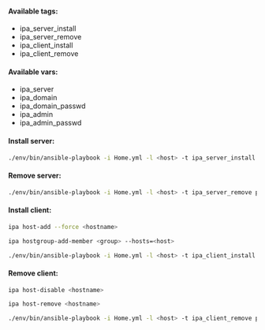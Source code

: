 #### Available tags:
- ipa_server_install
- ipa_server_remove
- ipa_client_install
- ipa_client_remove

#### Available vars:
- ipa_server
- ipa_domain
- ipa_domain_passwd
- ipa_admin
- ipa_admin_passwd

#### Install server:
```bash
./env/bin/ansible-playbook -i Home.yml -l <host> -t ipa_server_install playbooks/Services.yml
```

#### Remove server:
```bash
./env/bin/ansible-playbook -i Home.yml -l <host> -t ipa_server_remove playbooks/Services.yml
```

#### Install client:
```bash
ipa host-add --force <hostname>
```
```bash
ipa hostgroup-add-member <group> --hosts=<host>
```
```bash
./env/bin/ansible-playbook -i Home.yml -l <host> -t ipa_client_install playbooks/Services.yml
```

#### Remove client:
```bash
ipa host-disable <hostname>
```
```bash
ipa host-remove <hostname>
```
```bash
./env/bin/ansible-playbook -i Home.yml -l <host> -t ipa_client_remove playbooks/Services.yml
```
